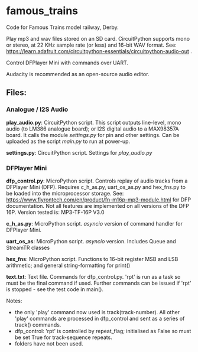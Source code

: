 # famous_trains
Code for Famous Trains model railway, Derby.

Play mp3 and wav files stored on an SD card. CircuitPython supports mono or stereo, at 22 KHz sample rate (or less) and 16-bit WAV format. See: https://learn.adafruit.com/circuitpython-essentials/circuitpython-audio-out .

Control DFPlayer Mini with commands over UART.

Audacity is recommended as an open-source audio editor.

## Files:

### Analogue / I2S Audio

**play_audio.py**: CircuitPython script. This script outputs line-level, mono audio (to LM386 analogue board); or I2S digital audio to a MAX98357A board. It calls the module *settings.py* for pin and other settings. Can be uploaded as the script *main.py* to run at power-up.

**settings.py**: CircuitPython script. Settings for *play_audio.py*

### DFPlayer Mini

**dfp_control.py**: MicroPython script. Controls replay of audio tracks from a DFPlayer Mini (DFP). Requires c_h_as.py, uart_os_as.py and hex_fns.py to be loaded into the microprocessor storage.
See: https://www.flyrontech.com/en/product/fn-m16p-mp3-module.html for DFP documentation. Not all features are implemented on all versions of the DFP 16P. Version tested is: MP3-TF-16P V3.0

**c_h_as.py**: MicroPython script. *asyncio* version of command handler for DFPlayer Mini.

**uart_os_as**: MicroPython script. *asyncio* version. Includes Queue and StreamTR classes

**hex_fns**: MicroPython script. Functions to 16-bit register MSB and LSB arithmetic; and general string-formatting for print()

**text.txt**: Text file. Commands for dfp_control.py. 'rpt' is run as a task so must be the final command if used. Further commands can be issued if 'rpt' is stopped - see the test code in main().

Notes:

- the only 'play' command now used is track(track-number). All other 'play' commands are processed in dfp_control and sent as a series of track() commands.
- dfp_control: 'rpt' is controlled by repeat_flag; initialised as False so must be set True for track-sequence repeats.
- folders have not been used.
